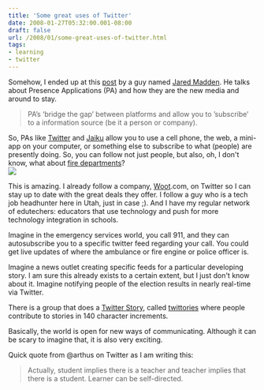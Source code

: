 ```yaml
---
title: 'Some great uses of Twitter'
date: 2008-01-27T05:32:00.001-08:00
draft: false
url: /2008/01/some-great-uses-of-twitter.html
tags: 
- learning
- twitter
---
```


Somehow, I ended up at this [post](http://www.jaredmadden.com/?p=17) by a guy named [Jared Madden](http://jaredmadden.com/). He talks about Presence Applications (PA) and how they are the new media and around to stay.  

> PA’s ‘bridge the gap’ between platforms and allow you to ’subscribe’ to a information source (be it a person or company).

  
So, PAs like [Twitter](http://twitter.com/) and [Jaiku](http://jaiku.com/) allow you to use a cell phone, the web, a mini-app on your computer, or something else to subscribe to what (people) are presently doing. So, you can follow not just people, but also, oh, I don't know, what about [fire departments](http://twitter.com/lafd)?  
[![](http://content.screencast.com/media/5fded35c-76ae-4779-92a0-b664df0a1b14_6b5ba21b-5720-4de3-ae79-882494ea575c_static_0_0_00000027.png)](http://content.screencast.com/media/5fded35c-76ae-4779-92a0-b664df0a1b14_6b5ba21b-5720-4de3-ae79-882494ea575c_static_0_0_00000027.png)  
  
This is amazing. I already follow a company, [Woot](http://twitter.com/woot).com, on Twitter so I can stay up to date with the great deals they offer. I follow a guy who is a tech job headhunter here in Utah, just in case ;). And I have my regular network of edutechers: educators that use technology and push for more technology integration in schools.  
  
Imagine in the emergency services world, you call 911, and they can autosubscribe you to a specific twitter feed regarding your call. You could get live updates of where the ambulance or fire engine or police officer is.  
  
Imagine a news outlet creating specific feeds for a particular developing story. I am sure this already exists to a certain extent, but I just don't know about it. Imagine notifying people of the election results in nearly real-time via Twitter.  
  
There is a group that does a [Twitter Story](http://twittories.wikispaces.com/), called [twittories](http://www.twitter.com/twittories) where people contribute to stories in 140 character increments.  
  
Basically, the world is open for new ways of communicating. Although it can be scary to imagine that, it is also very exciting.  
  
Quick quote from @arthus on Twitter as I am writing this:  

> Actually, student implies there is a teacher and teacher implies that there is a student. Learner can be self-directed.
